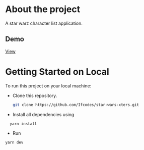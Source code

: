 # About the project
A star warz character list application.

## Demo
[View](https://star-warz-character.netlify.app)
  
# Getting Started on Local
To run this project on your local machine:

- Clone this repository.
  ```bash
  git clone https://github.com/Ifcodes/star-wars-xters.git
  ```

- Install all dependencies using 

```bash 
  yarn install
```
- Run

```bash
yarn dev
```
